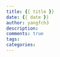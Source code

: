```yaml
---
title: {{ title }}
date: {{ date }}
author: yangfch3
description: 
comments: true
tags: 
categories: 
---
```

